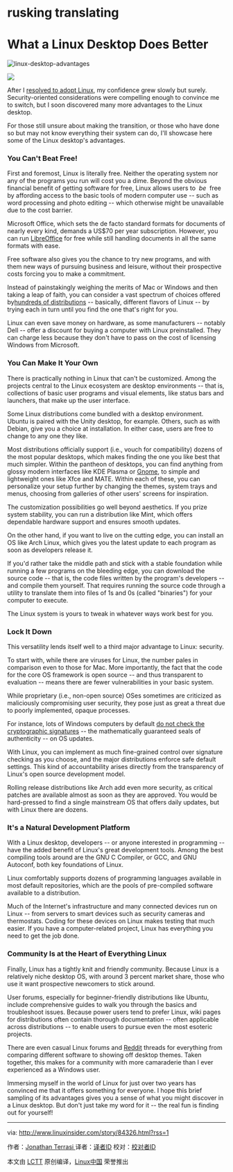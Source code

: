 # rusking translating
What a Linux Desktop Does Better
============================================================

 ![linux-desktop-advantages](http://www.linuxinsider.com/article_images/story_graphics_xlarge/xl-2017-linux-1.jpg) 

 ![](http://www.linuxinsider.com/images/2015/image-credit-adobe-stock_130x15.gif) 

After I [resolved to adopt Linux][3], my confidence grew slowly but surely. Security-oriented considerations were compelling enough to convince me to switch, but I soon discovered many more advantages to the Linux desktop.

For those still unsure about making the transition, or those who have done so but may not know everything their system can do, I'll showcase here some of the Linux desktop's advantages.

### You Can't Beat Free!

First and foremost, Linux is literally free. Neither the operating system nor any of the programs you run will cost you a dime. Beyond the obvious financial benefit of getting software for free, Linux allows users to  _be_  free by affording access to the basic tools of modern computer use -- such as word processing and photo editing -- which otherwise might be unavailable due to the cost barrier.

Microsoft Office, which sets the de facto standard formats for documents of nearly every kind, demands a US$70 per year subscription. However, you can run [LibreOffice][4] for free while still handling documents in all the same formats with ease.

Free software also gives you the chance to try new programs, and with them new ways of pursuing business and leisure, without their prospective costs forcing you to make a commitment.

Instead of painstakingly weighing the merits of Mac or Windows and then taking a leap of faith, you can consider a vast spectrum of choices offered by[hundreds of distributions][5] -- basically, different flavors of Linux -- by trying each in turn until you find the one that's right for you.

Linux can even save money on hardware, as some manufacturers -- notably Dell -- offer a discount for buying a computer with Linux preinstalled. They can charge less because they don't have to pass on the cost of licensing Windows from Microsoft.

### You Can Make It Your Own

There is practically nothing in Linux that can't be customized. Among the projects central to the Linux ecosystem are desktop environments -- that is, collections of basic user programs and visual elements, like status bars and launchers, that make up the user interface.

Some Linux distributions come bundled with a desktop environment. Ubuntu is paired with the Unity desktop, for example. Others, such as with Debian, give you a choice at installation. In either case, users are free to change to any one they like.

Most distributions officially support (i.e., vouch for compatibility) dozens of the most popular desktops, which makes finding the one you like best that much simpler. Within the pantheon of desktops, you can find anything from glossy modern interfaces like KDE Plasma or [Gnome][6], to simple and lightweight ones like Xfce and MATE. Within each of these, you can personalize your setup further by changing the themes, system trays and menus, choosing from galleries of other users' screens for inspiration.

The customization possibilities go well beyond aesthetics. If you prize system stability, you can run a distribution like Mint, which offers dependable hardware support and ensures smooth updates.

On the other hand, if you want to live on the cutting edge, you can install an OS like Arch Linux, which gives you the latest update to each program as soon as developers release it.

If you'd rather take the middle path and stick with a stable foundation while running a few programs on the bleeding edge, you can download the source code -- that is, the code files written by the program's developers -- and compile them yourself. That requires running the source code through a utility to translate them into files of 1s and 0s (called "binaries") for your computer to execute.

The Linux system is yours to tweak in whatever ways work best for you.

### Lock It Down

This versatility lends itself well to a third major advantage to Linux: security.

To start with, while there are viruses for Linux, the number pales in comparison even to those for Mac. More importantly, the fact that the code for the core OS framework is open source -- and thus transparent to evaluation -- means there are fewer vulnerabilities in your basic system.

While proprietary (i.e., non-open source) OSes sometimes are criticized as maliciously compromising user security, they pose just as great a threat due to poorly implemented, opaque processes.

For instance, lots of Windows computers by default [do not check the cryptographic signatures][7] -- the mathematically guaranteed seals of authenticity -- on OS updates.

With Linux, you can implement as much fine-grained control over signature checking as you choose, and the major distributions enforce safe default settings. This kind of accountability arises directly from the transparency of Linux's open source development model.

Rolling release distributions like Arch add even more security, as critical patches are available almost as soon as they are approved. You would be hard-pressed to find a single mainstream OS that offers daily updates, but with Linux there are dozens.

### It's a Natural Development Platform

With a Linux desktop, developers -- or anyone interested in programming -- have the added benefit of Linux's great development tools. Among the best compiling tools around are the GNU C Compiler, or GCC, and GNU Autoconf, both key foundations of Linux.

Linux comfortably supports dozens of programming languages available in most default repositories, which are the pools of pre-compiled software available to a distribution.

Much of the Internet's infrastructure and many connected devices run on Linux -- from servers to smart devices such as security cameras and thermostats. Coding for these devices on Linux makes testing that much easier. If you have a computer-related project, Linux has everything you need to get the job done.

### Community Is at the Heart of Everything Linux

Finally, Linux has a tightly knit and friendly community. Because Linux is a relatively niche desktop OS, with around 3 percent market share, those who use it want prospective newcomers to stick around.

User forums, especially for beginner-friendly distributions like Ubuntu, include comprehensive guides to walk you through the basics and troubleshoot issues. Because power users tend to prefer Linux, wiki pages for distributions often contain thorough documentation -- often applicable across distributions -- to enable users to pursue even the most esoteric projects.

There are even casual Linux forums and [Reddit][8] threads for everything from comparing different software to showing off desktop themes. Taken together, this makes for a community with more camaraderie than I ever experienced as a Windows user.

Immersing myself in the world of Linux for just over two years has convinced me that it offers something for everyone. I hope this brief sampling of its advantages gives you a sense of what you might discover in a Linux desktop. But don't just take my word for it -- the real fun is finding out for yourself!

--------------------------------------------------------------------------------

via: http://www.linuxinsider.com/story/84326.html?rss=1

作者：[Jonathan Terrasi ][a]
译者：[译者ID](https://github.com/译者ID)
校对：[校对者ID](https://github.com/校对者ID)

本文由 [LCTT](https://github.com/LCTT/TranslateProject) 原创编译，[Linux中国](https://linux.cn/) 荣誉推出

[a]:http://www.linkedin.com/company/ect-news-network
[1]:http://www.linuxinsider.com/story/84326.html?rss=1#
[2]:http://www.linuxinsider.com/perl/mailit/?id=84326
[3]:http://www.linuxinsider.com/story/84286.html
[4]:http://www.libreoffice.org/
[5]:https://en.wikipedia.org/wiki/Linux_distribution
[6]:http://en.wikipedia.org/wiki/GNOME
[7]:https://duo.com/blog/out-of-box-exploitation-a-security-analysis-of-oem-updaters
[8]:http://www.reddit.com/
